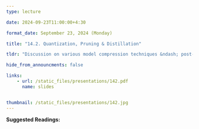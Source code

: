 ```yaml
---
type: lecture

date: 2024-09-23T11:00:00+4:30

format_date: September 23, 2024 (Monday)

title: "14.2. Quantization, Pruning & Distillation"

tldr: "Discussion on various model compression techniques &ndash; post-training quantization, QLoRA, magnitude and structured pruning, knowledge distillation."

hide_from_announcments: false

links: 
    - url: /static_files/presentations/142.pdf
      name: slides


thumbnail: /static_files/presentations/142.jpg
---
```

<!-- Other additional contents using markdown -->
**Suggested Readings:**
